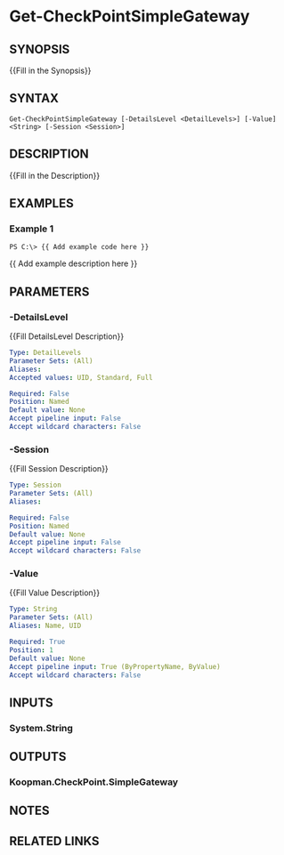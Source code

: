 # Get-CheckPointSimpleGateway

## SYNOPSIS
{{Fill in the Synopsis}}

## SYNTAX

```
Get-CheckPointSimpleGateway [-DetailsLevel <DetailLevels>] [-Value] <String> [-Session <Session>]
```

## DESCRIPTION
{{Fill in the Description}}

## EXAMPLES

### Example 1
```
PS C:\> {{ Add example code here }}
```

{{ Add example description here }}

## PARAMETERS

### -DetailsLevel
{{Fill DetailsLevel Description}}

```yaml
Type: DetailLevels
Parameter Sets: (All)
Aliases: 
Accepted values: UID, Standard, Full

Required: False
Position: Named
Default value: None
Accept pipeline input: False
Accept wildcard characters: False
```

### -Session
{{Fill Session Description}}

```yaml
Type: Session
Parameter Sets: (All)
Aliases: 

Required: False
Position: Named
Default value: None
Accept pipeline input: False
Accept wildcard characters: False
```

### -Value
{{Fill Value Description}}

```yaml
Type: String
Parameter Sets: (All)
Aliases: Name, UID

Required: True
Position: 1
Default value: None
Accept pipeline input: True (ByPropertyName, ByValue)
Accept wildcard characters: False
```

## INPUTS

### System.String


## OUTPUTS

### Koopman.CheckPoint.SimpleGateway


## NOTES

## RELATED LINKS

